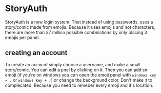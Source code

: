 # StoryAuth

StoryAuth is a new login system. That instead of using passwords, uses a story/comic made from emojis. Because it uses emojis and not characters, there are more than 27 million possible combinations by only placing 3 emojis per panel.

## creating an account
To create an account simply choose a username, and make a small story/comic. You can edit a pnel by clicking on it. Then you can add an emoji (if you're on windows you can open the emoji panel with `windows key + .` or `windows key + ;`) or change the background color. Don't make it to complecated. Because you need to remeber every emoji and it's location.